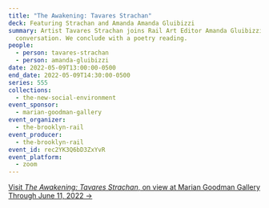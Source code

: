 ```yaml
---
title: "The Awakening: Tavares Strachan"
deck: Featuring Strachan and Amanda Amanda Gluibizzi
summary: Artist Tavares Strachan joins Rail Art Editor Amanda Gluibizzi for a
  conversation. We conclude with a poetry reading.
people:
  - person: tavares-strachan
  - person: amanda-gluibizzi
date: 2022-05-09T13:00:00-0500
end_date: 2022-05-09T14:30:00-0500
series: 555
collections:
  - the-new-social-environment
event_sponsor:
  - marian-goodman-gallery
event_organizer:
  - the-brooklyn-rail
event_producer:
  - the-brooklyn-rail
event_id: rec2YK3Q6bD3ZxYvR
event_platform:
  - zoom
---
```

[Visit *The Awakening: Tavares Strachan*, on view at Marian Goodman Gallery Through June 11, 2022 →](https://www.mariangoodman.com/exhibitions/tavares-strachan-the-awakening-new-york/)